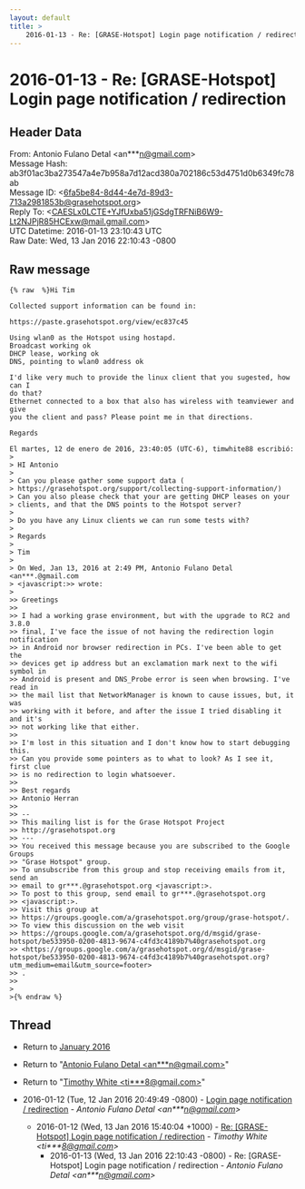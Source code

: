 ```yaml
---
layout: default
title: >
    2016-01-13 - Re: [GRASE-Hotspot] Login page notification / redirection
---
```


# 2016-01-13 - Re: [GRASE-Hotspot] Login page notification / redirection

## Header Data

From: Antonio Fulano Detal \<an***n@gmail.com\><br>
Message Hash: ab3f01ac3ba273547a4e7b958a7d12acd380a702186c53d4751d0b6349fc78ab<br>
Message ID: \<6fa5be84-8d44-4e7d-89d3-713a2981853b@grasehotspot.org\><br>
Reply To: \<CAESLx0LCTE+YJfUxba51jGSdgTRFNiB6W9-Lt2NJPjR85HCExw@mail.gmail.com\><br>
UTC Datetime: 2016-01-13 23:10:43 UTC<br>
Raw Date: Wed, 13 Jan 2016 22:10:43 -0800<br>

## Raw message

```
{% raw  %}Hi Tim

Collected support information can be found in:

https://paste.grasehotspot.org/view/ec837c45

Using wlan0 as the Hotspot using hostapd. 
Broadcast working ok
DHCP lease, working ok
DNS, pointing to wlan0 address ok

I'd like very much to provide the linux client that you sugested, how can I 
do that? 
Ethernet connected to a box that also has wireless with teamviewer and give 
you the client and pass? Please point me in that directions. 

Regards

El martes, 12 de enero de 2016, 23:40:05 (UTC-6), timwhite88 escribió:
>
> HI Antonio
>
> Can you please gather some support data (
> https://grasehotspot.org/support/collecting-support-information/)
> Can you also please check that your are getting DHCP leases on your 
> clients, and that the DNS points to the Hotspot server?
>
> Do you have any Linux clients we can run some tests with?
>
> Regards
>
> Tim
>
> On Wed, Jan 13, 2016 at 2:49 PM, Antonio Fulano Detal <an***.@gmail.com 
> <javascript:>> wrote:
>
>> Greetings
>>
>> I had a working grase environment, but with the upgrade to RC2 and 3.8.0 
>> final, I've face the issue of not having the redirection login notification 
>> in Android nor browser redirection in PCs. I've been able to get the 
>> devices get ip address but an exclamation mark next to the wifi symbol in 
>> Android is present and DNS_Probe error is seen when browsing. I've read in 
>> the mail list that NetworkManager is known to cause issues, but, it was 
>> working with it before, and after the issue I tried disabling it and it's 
>> not working like that either. 
>>
>> I'm lost in this situation and I don't know how to start debugging this. 
>> Can you provide some pointers as to what to look? As I see it, first clue 
>> is no redirection to login whatsoever. 
>>
>> Best regards
>> Antonio Herran
>>
>> -- 
>> This mailing list is for the Grase Hotspot Project 
>> http://grasehotspot.org
>> --- 
>> You received this message because you are subscribed to the Google Groups 
>> "Grase Hotspot" group.
>> To unsubscribe from this group and stop receiving emails from it, send an 
>> email to gr***.@grasehotspot.org <javascript:>.
>> To post to this group, send email to gr***.@grasehotspot.org 
>> <javascript:>.
>> Visit this group at 
>> https://groups.google.com/a/grasehotspot.org/group/grase-hotspot/.
>> To view this discussion on the web visit 
>> https://groups.google.com/a/grasehotspot.org/d/msgid/grase-hotspot/be533950-0200-4813-9674-c4fd3c4189b7%40grasehotspot.org 
>> <https://groups.google.com/a/grasehotspot.org/d/msgid/grase-hotspot/be533950-0200-4813-9674-c4fd3c4189b7%40grasehotspot.org?utm_medium=email&utm_source=footer>
>> .
>>
>
>{% endraw %}
```

## Thread

+ Return to [January 2016](/archive/2016/01)

+ Return to "[Antonio Fulano Detal <an***n<span>@</span>gmail.com>](/authors/an___n_at_gmail_com)"
+ Return to "[Timothy White <ti***8<span>@</span>gmail.com>](/authors/ti___8_at_gmail_com)"

+ 2016-01-12 (Tue, 12 Jan 2016 20:49:49 -0800) - [Login page notification / redirection](/archive/2016/01/c0a140ae105941c8c45504a7e85df5b70f53d8b911d0845077b8afb43504ac41) - _Antonio Fulano Detal \<an***n@gmail.com\>_
  + 2016-01-12 (Wed, 13 Jan 2016 15:40:04 +1000) - [Re: [GRASE-Hotspot] Login page notification / redirection](/archive/2016/01/6d9ff213ae85cec7c53120b96cb5116281d9e4eb143bf672c952ca1c84ef0c51) - _Timothy White \<ti***8@gmail.com\>_
    + 2016-01-13 (Wed, 13 Jan 2016 22:10:43 -0800) - Re: [GRASE-Hotspot] Login page notification / redirection - _Antonio Fulano Detal \<an***n@gmail.com\>_

